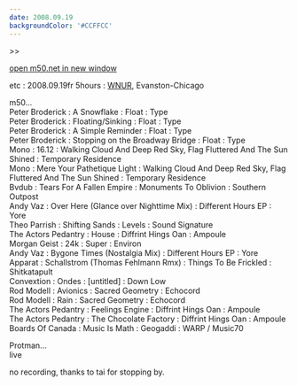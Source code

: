```yaml
---
date: 2008.09.19
backgroundColor: '#CCFFCC'
---
```


\>>

[open m50.net in new window  
](http://m50.net/)

etc : 2008.09.19fr 5hours : [WNUR](http://www.wnur.org/), Evanston-Chicago  

m50...  
Peter Broderick : A Snowflake : Float : Type  
Peter Broderick : Floating/Sinking : Float : Type  
Peter Broderick : A Simple Reminder : Float : Type  
Peter Broderick : Stopping on the Broadway Bridge : Float : Type  
Mono : 16.12 : Walking Cloud And Deep Red Sky, Flag Fluttered And The Sun Shined : Temporary Residence  
Mono : Mere Your Pathetique Light : Walking Cloud And Deep Red Sky, Flag Fluttered And The Sun Shined : Temporary Residence  
Bvdub : Tears For A Fallen Empire : Monuments To Oblivion : Southern Outpost  
Andy Vaz : Over Here (Glance over Nighttime Mix) : Different Hours EP : Yore  
Theo Parrish : Shifting Sands : Levels : Sound Signature  
The Actors Pedantry : House : Diffrint Hings Oan : Ampoule  
Morgan Geist : 24k : Super : Environ  
Andy Vaz : Bygone Times (Nostalgia Mix) : Different Hours EP : Yore  
Apparat : Schallstrom (Thomas Fehlmann Rmx) : Things To Be Frickled : Shitkatapult  
Convextion : Ondes : \[untitled\] : Down Low  
Rod Modell : Avionics : Sacred Geometry : Echocord  
Rod Modell : Rain : Sacred Geometry : Echocord  
The Actors Pedantry : Feelings Engine : Diffrint Hings Oan : Ampoule  
The Actors Pedantry : The Chocolate Factory : Diffrint Hings Oan : Ampoule  
Boards Of Canada : Music Is Math : Geogaddi : WARP / Music70  

Protman...  
live  

no recording, thanks to tai for stopping by.